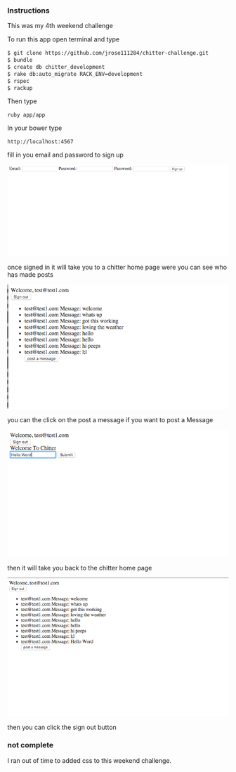 ### Instructions

This was my 4th weekend challenge

To run this app open terminal and type

```
$ git clone https://github.com/jrose111284/chitter-challenge.git
$ bundle
$ create db chitter_development
$ rake db:auto_migrate RACK_ENV=development
$ rspec
$ rackup
```

Then type
```
ruby app/app
```
In your bower type

```
http://localhost:4567
```


fill in you email and password to sign up

![sign up](images/signup.png)

once signed in it will take you to a chitter home page were you can see who has made posts

![sign up](images/post.png)

you can the click on the post a message if you want to post a Message

![sign up](images/postmess.png)

then it will take you back to the chitter home page

![sign up](images/newpost.png)

then you can click the sign out button

### not complete

I ran out of time to added css to this weekend challenge.
